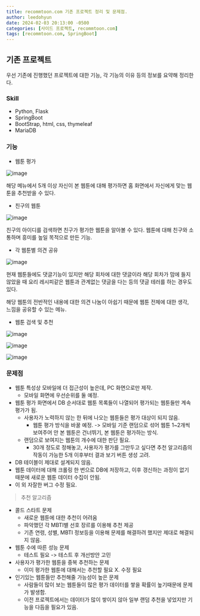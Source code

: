 ```yaml
---
title: recommtoon.com 기존 프로젝트 정리 및 문제점.
author: leedohyun
date: 2024-02-03 20:13:00 -0500
categories: [사이드 프로젝트, recommtoon.com]
tags: [recommtoon.com, SpringBoot]
---
```


## 기존 프로젝트

우선 기존에 진행했던 프로젝트에 대한 기능, 각 기능의 이유 등의 정보를 요약해 정리한다.

### Skill

- Python, Flask
- SpringBoot
- BootStrap, html, css, thymeleaf
- MariaDB

### 기능

- 웹툰 평가

![image](https://user-images.githubusercontent.com/90108877/202190281-747546af-0d0d-443c-a3fd-9dd3fb27e586.png)

해당 메뉴에서 5개 이상 자신이 본 웹툰에 대해 평가하면 홈 화면에서 자신에게 맞는 웹툰을 추천받을 수 있다.

- 친구의 웹툰

![image](https://user-images.githubusercontent.com/90108877/202190743-5895765f-e737-4e7c-bfa6-c13cf963d880.png)

친구의 아이디를 검색하면 친구가 평가한 웹툰을 알아볼 수 있다. 웹툰에 대해 친구와 소통하며 흥미를 높일 목적으로 만든 기능.

- 각 웹툰별 의견 공유

![image](https://user-images.githubusercontent.com/90108877/202191088-bf6397e4-adc5-458a-8f8f-985be3ec5e64.png)

현재 웹툰들에도 댓글기능이 있지만 해당 회차에 대한 댓글이라 해당 회차가 맘에 들지 않았을 때 요리 레시피같은 웹툰과 관계없는 댓글을 다는 등의 댓글 테러를 하는 경우도 있다. 

해당 웹툰의 전반적인 내용에 대한 의견 나눔이 아쉽기 때문에 웹툰 전체에 대한 생각, 느낌을 공유할 수 있는 메뉴.

- 웹툰 검색 및 추천

![image](https://user-images.githubusercontent.com/90108877/202191185-c33266ce-1c30-42e3-8a55-736643b1bd5a.png)

![image](https://user-images.githubusercontent.com/90108877/202191340-a34307b7-847d-4965-b420-3dcec6a1443d.png)

![image](https://user-images.githubusercontent.com/90108877/202191416-dd289013-1a1f-411b-a434-4b13f46035f9.png)


### 문제점

- 웹툰 특성상 모바일에 더 접근성이 높은데, PC 화면으로만 제작.
	- 모바일 화면에 우선순위를 둘 예정.
- 웹툰 평가 화면에서 DB 순서대로 웹툰 목록들이 나열되어 평가되는 웹툰들만 계속 평가가 됨.
	- 사용자가 노력하지 않는 한 뒤에 나오는 웹툰들은 평가 대상이 되지 않음.
		- 웹툰 평가 방식을 바꿀 예정. -> 모바일 기준 랜덤으로 섞어 웹툰 1~2개씩 보여주어 안 본 웹툰은 건너뛰기,  본 웹툰은 평가하는 방식.
	- 랜덤으로 보여지는 웹툰의 개수에 대한 판단 필요.
		- 30개 정도로 정해놓고, 사용자가 평가를 그만두고 싶다면 추천 알고리즘의 작동이 가능한 5개 이후부터 결과 보기 버튼 생성 고려.
- DB 테이블이 제대로 설계되지 않음.
- 웹툰 데이터에 대해 크롤링 한 번으로 DB에 저장하고, 이후 갱신하는 과정이 없기 때문에 새로운 웹툰 데이터 수집이 안됨.
- 이 외 자잘한 버그 수정 필요. 

> 추천 알고리즘

- 콜드 스타트 문제
	- 새로운 웹툰에 대한 추천이 어려움
	- 파악했던 각 MBTI별 선호 장르를 이용해 추천 제공
	- 기존 연령, 성별, MBTI 정보등을 이용해 문제를 해결하려 했지만 제대로 해결되지 않음.
-  웹툰 수에 따른 성능 문제
	- 테스트 필요 -> 테스트 후 개선방안 고민
- 사용자가 평가한 웹툰을 중복 추천하는 문제
	- 이미 평가한 웹툰에 대해서는 추천할 필요 X. 수정 필요
-  인기있는 웹툰들만 추천해줄 가능성이 높은 문제
	- 사람들이 많이 보는 웹툰들이 많은 평가 데이터를 쌓을 확률이 높기때문에 문제가 발생함.
	- 이전 프로젝트에서는 데이터가 많이 쌓이지 않아 일부 랜덤 추천을 넣었지만 기능을 다듬을 필요가 있음.
